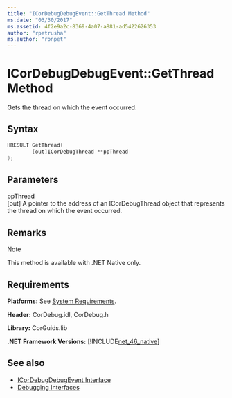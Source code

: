 ```yaml
---
title: "ICorDebugDebugEvent::GetThread Method"
ms.date: "03/30/2017"
ms.assetid: 4f2e9a2c-8369-4a07-a881-ad5422626353
author: "rpetrusha"
ms.author: "ronpet"
---
```

# ICorDebugDebugEvent::GetThread Method
Gets the thread on which the event occurred.  
  
## Syntax  
  
```cpp  
HRESULT GetThread(  
        [out]ICorDebugThread **ppThread  
);  
```  
  
## Parameters  
 ppThread  
 [out] A pointer to the address of an ICorDebugThread object that represents the thread on which the event occurred.  
  
## Remarks  
  
> [!NOTE]
>  This method is available with .NET Native only.  
  
## Requirements  
 **Platforms:** See [System Requirements](../../../../docs/framework/get-started/system-requirements.md).  
  
 **Header:** CorDebug.idl, CorDebug.h  
  
 **Library:** CorGuids.lib  
  
 **.NET Framework Versions:** [!INCLUDE[net_46_native](../../../../includes/net-46-native-md.md)]  
  
## See also

- [ICorDebugDebugEvent Interface](../../../../docs/framework/unmanaged-api/debugging/icordebugdebugevent-interface.md)
- [Debugging Interfaces](../../../../docs/framework/unmanaged-api/debugging/debugging-interfaces.md)
